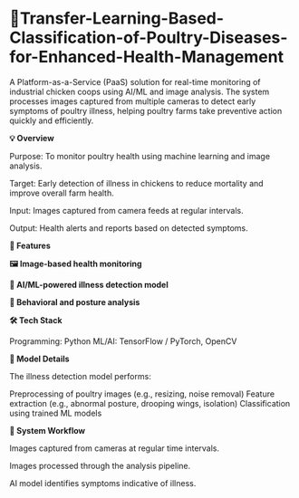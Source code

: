 # 🐔Transfer-Learning-Based-Classification-of-Poultry-Diseases-for-Enhanced-Health-Management
A Platform-as-a-Service (PaaS) solution for real-time monitoring of industrial chicken coops using AI/ML and image analysis. The system processes images captured from multiple cameras to detect early symptoms of poultry illness, helping poultry farms take preventive action quickly and efficiently.

**💡 Overview**

Purpose: To monitor poultry health using machine learning and image analysis.

Target: Early detection of illness in chickens to reduce mortality and improve overall farm health.

Input: Images captured from camera feeds at regular intervals.

Output: Health alerts and reports based on detected symptoms.

**🚀 Features**

**🖼️ Image-based health monitoring**

**🧠 AI/ML-powered illness detection model**

**🐔 Behavioral and posture analysis**

**🛠️ Tech Stack**

Programming: Python
ML/AI: TensorFlow / PyTorch, OpenCV

**🤖 Model Details**

The illness detection model performs:

Preprocessing of poultry images (e.g., resizing, noise removal)
Feature extraction (e.g., abnormal posture, drooping wings, isolation)
Classification using trained ML models

**📸 System Workflow**

Images captured from cameras at regular time intervals.

Images processed through the analysis pipeline.

AI model identifies symptoms indicative of illness.
